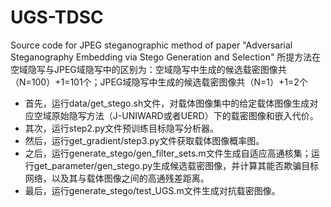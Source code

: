 # UGS-TDSC
Source code for JPEG steganographic method of paper "Adversarial Steganography Embedding via Stego Generation and Selection"
所提方法在空域隐写与JPEG域隐写中的区别为：空域隐写中生成的候选载密图像共（N=100）+1=101个；JPEG域隐写中生成的候选载密图像共（N=1）+1=2个

* 首先，运行data/get_stego.sh文件，对载体图像集中的给定载体图像生成对应空域原始隐写方法（J-UNIWARD或者UERD）下的载密图像和嵌入代价。
* 其次，运行step2.py文件预训练目标隐写分析器。
* 然后，运行get_gradient/step3.py文件获取载体图像概率图。
* 之后，运行generate_stego/gen_filter_sets.m文件生成自适应高通核集；运行get_parameter/gen_stego.py生成候选载密图像，并计算其能否欺骗目标网络，以及其与载体图像之间的高通残差距离。
* 最后，运行generate_stego/test_UGS.m文件生成对抗载密图像。

